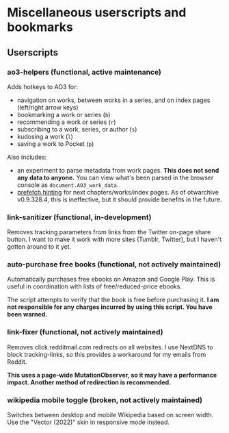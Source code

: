 # Miscellaneous userscripts and bookmarks

## Userscripts

### ao3-helpers (functional, active maintenance)

Adds hotkeys to AO3 for:

- navigation on works, between works in a series, and on index pages (left/right
  arrow keys)
- bookmarking a work or series (`b`)
- recommending a work or series (`r`)
- subscribing to a work, series, or author (`s`)
- kudosing a work (`l`)
- saving a work to Pocket (`p`)

Also includes:

- an experiment to parse metadata from work pages. **This does not send any data
  to anyone.** You can view what's been parsed in the browser console as
  `document.AO3_work_data`.
- [prefetch hinting][mdn-prefetch-faq] for next chapters/works/index pages. As
  of otwarchive v0.9.328.4, this is ineffective, but it should provide benefits
  in the future.

### link-sanitizer (functional, in-development)

Removes tracking parameters from links from the Twitter on-page share button. I
want to make it work with more sites (Tumblr, Twitter), but I haven't gotten
around to it yet.

### auto-purchase free books (functional, not actively maintained)

Automatically purchases free ebooks on Amazon and Google Play. This is useful in
coordination with lists of free/reduced-price ebooks.

The script attempts to verify that the book is free before purchasing it. **I am
not responsible for any charges incurred by using this script. You have been
warned.**

### link-fixer (functional, not actively maintained)

Removes click.redditmail.com redirects on all websites. I use NextDNS to block
tracking-links, so this provides a workaround for my emails from Reddit.

**This uses a page-wide MutationObserver, so it may have a performance impact.
Another method of redirection is recommended.**

### wikipedia mobile toggle (broken, not actively maintained)

Switches between desktop and mobile Wikipedia based on screen width. Use the
"Vector (2022)" skin in responsive mode instead.

[mdn-prefetch-faq]:
	https://developer.mozilla.org/en-US/docs/Web/HTTP/Link_prefetching_FAQ
